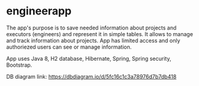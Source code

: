 # engineerapp
The app's purpose is to save needed information about projects and executors (engineers) and represent it in simple tables. It allows to manage and track information about projects. App has limited access and only authoriezed users can see or manage information.  

App uses Java 8, H2 database, Hibernate, Spring, Spring security, Bootstrap.

DB diagram link:
https://dbdiagram.io/d/5fc16c1c3a78976d7b7db418
